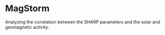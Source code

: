 # MagStorm
Analyzing the correlation between the SHARP parameters and the solar and geomagnetic activity.
